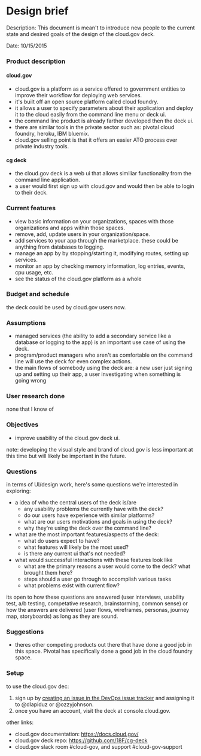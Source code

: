 # Design brief
Description: This document is mean't to introduce new people to the current state and desired goals of the design of the cloud.gov deck.

Date: 10/15/2015

### Product description
#### cloud.gov
- cloud.gov is a platform as a service offered to government entities to improve their workflow for deploying web services.
- it's built off an open source platform called cloud foundry.
- it allows a user to specify parameters about their application and deploy it to the cloud easily from the command line menu or deck ui.
- the command line product is already farther developed then the deck ui.
- there are similar tools in the private sector such as: pivotal cloud foundry, heroku, IBM bluemix.
- cloud.gov selling point is that it offers an easier ATO process over private industry tools.

#### cg deck
- the cloud.gov deck is a web ui that allows similiar functionality from the command line application.
- a user would first sign up with cloud.gov and would then be able to login to their deck.

  
### Current features
- view basic information on your organizations, spaces with those organizations and apps within those spaces.
- remove, add, update users in your organization/space.
- add services to your app through the marketplace. these could be anything from databases to logging.
- manage an app by by stopping/starting it, modifying routes, setting up services.
- monitor an app by checking memory information, log entries, events, cpu usage, etc.
- see the status of the cloud.gov platform as a whole

### Budget and schedule
the deck could be used by cloud.gov users now.

### Assumptions
- managed services (the ability to add a secondary service like a database or logging to the app) is an important use case of using the deck.
- program/product managers who aren't as comfortable on the command line will use the deck for even complex actions.
- the main flows of somebody using the deck are: a new user just signing up and setting up their app, a user investigating when something is going wrong


### User research done
none that I know of


### Objectives
- improve usability of the cloud.gov deck ui.

note: developing the visual style and brand of cloud.gov is less important at this time but will likely be important in the future.


### Questions
in terms of UI/design work, here's some questions we're interested in exploring:

- a idea of who the central users of the deck is/are
  - any usability problems the currently have with the deck?
  - do our users have experience with similar platforms?
  - what are our users motivations and goals in using the deck?
  - why they're using the deck over the command line?
- what are the most important features/aspects of the deck:
  - what do users expect to have?
  - what features will likely be the most used?
  - is there any current ui that's not needed?
- what would successful interactions with these features look like
  - what are the primary reasons a user would come to the deck? what brought them here?
  - steps should a user go through to accomplish various tasks
  - what problems exist with current flow?
  
its open to how these questions are answered (user interviews, usability test, a/b testing, competative research, brainstorming, common sense) or how the answers are delivered (user flows, wireframes, personas, journey map, storyboards) as long as they are sound.
  
### Suggestions
- theres other competing products out there that have done a good job in this space. Pivotal has specifically done a good job in the cloud foundry space. 
  
### Setup
to use the cloud.gov dec:

1. sign up by [creating an issue in the DevOps issue tracker](https://github.com/18F/DevOps/issues/new) and assigning it to @dlapiduz or @ozzyjohnson.
2. once you have an account, visit the deck at console.cloud.gov.

other links:

- cloud.gov documentation: https://docs.cloud.gov/
- cloud.gov deck repo: https://github.com/18F/cg-deck
- cloud.gov slack room #cloud-gov, and support #cloud-gov-support
